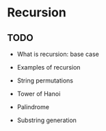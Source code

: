 # Recursion

## TODO
- What is recursion: base case 
- Examples of recursion

- String permutations
- Tower of Hanoi
- Palindrome
- Substring generation